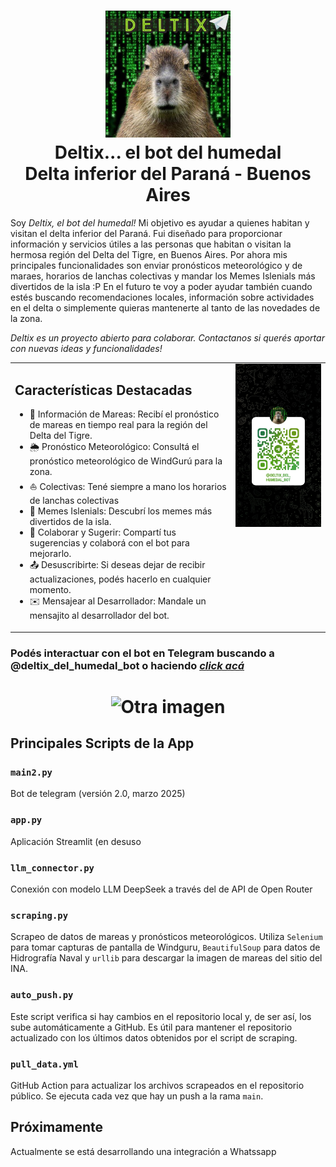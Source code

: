 <h1 align="center">
  <img src="bot_icon.png" alt="soy deltix" width="200"><br>
  Deltix... el bot del humedal<br>
  Delta inferior del Paraná - Buenos Aires
</h1>


Soy *Deltix, el bot del humedal!* Mi objetivo es ayudar a quienes habitan y visitan el delta inferior del Paraná. Fui diseñado para proporcionar información y servicios útiles a las personas que habitan o visitan la hermosa región del Delta del Tigre, en Buenos Aires. Por ahora mis principales funcionalidades son enviar pronósticos meteorológico y de maraes, horarios de lanchas colectivas y mandar los Memes Islenials más divertidos de la isla :P En el futuro te voy a poder ayudar también cuando estés buscando recomendaciones locales, información sobre actividades en el delta o simplemente quieras mantenerte al tanto de las novedades de la zona.

*Deltix es un proyecto abierto para colaborar. Contactanos si querés aportar con nuevas ideas y funcionalidades!*

<table>
  <tr>
    <td style="width: 70%;">
      <h2>Características Destacadas</h2>
      <ul>
        <li>🌊 Información de Mareas: Recibí el pronóstico de mareas en tiempo real para la región del Delta del Tigre.</li>
        <li>🌦️ Pronóstico Meteorológico: Consultá el pronóstico meteorológico de WindGurú para la zona.</li>
        <li>⛵ Colectivas: Tené siempre a mano los horarios de lanchas colectivas</li>
        <li>🤣 Memes Islenials: Descubrí los memes más divertidos de la isla.</li>
        <li>🤝 Colaborar y Sugerir: Compartí tus sugerencias y colaborá con el bot para mejorarlo.</li>
        <li>📤 Desuscribirte: Si deseas dejar de recibir actualizaciones, podés hacerlo en cualquier momento.</li>
        <li>✉️ Mensajear al Desarrollador: Mandale un mensajito al desarrollador del bot.</li>
      </ul>
    </td>
    <td style="width: 30%; vertical-align: top;">
      <img src="bot_qr.png" alt="Código QR del bot" width="150">
    </td>
  </tr>
</table>

### Podés interactuar con el bot en Telegram buscando a @deltix_del_humedal_bot o haciendo *[click acá](https://t.me/deltix_del_humedal_bot)*
<h1 align="center">
<img src="https://github.com/marajadesantelmo/deltix/assets/50368116/3a2ce1a0-0fc6-483d-a164-d2f89e92ba65" alt="Otra imagen" width="400">
</h1>

## Principales Scripts de la App

### `main2.py`
Bot de telegram (versión 2.0, marzo 2025)

### `app.py`
Aplicación Streamlit (en desuso

### `llm_connector.py`
Conexión con modelo LLM DeepSeek a través del de API de Open Router

### `scraping.py`
Scrapeo de datos de mareas y pronósticos meteorológicos. Utiliza `Selenium` para tomar capturas de pantalla de Windguru, `BeautifulSoup` para datos de Hidrografía Naval y `urllib` para descargar la imagen de mareas del sitio del INA.

### `auto_push.py`
Este script verifica si hay cambios en el repositorio local y, de ser así, los sube automáticamente a GitHub. Es útil para mantener el repositorio actualizado con los últimos datos obtenidos por el script de scraping.

### `pull_data.yml`
GitHub Action para actualizar los archivos scrapeados en el repositorio público. Se ejecuta cada vez que hay un push a la rama `main`.

## Próximamente

Actualmente se está desarrollando una integración a Whatssapp


